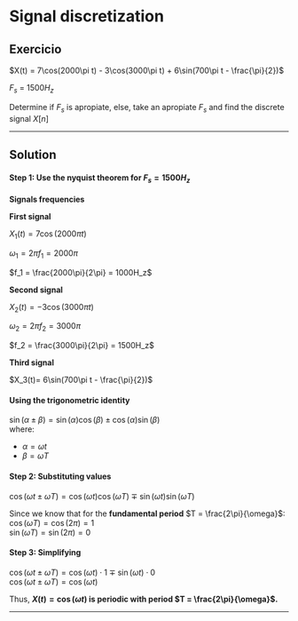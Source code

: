 # Signal discretization

## Exercicio

$X(t) = 7\cos(2000\pi t) - 3\cos(3000\pi t) + 6\sin(700\pi t - \frac{\pi}{2})$

$F_s$ = $1500 H_z$

Determine if $F_s$ is apropiate, else, take an apropiate $F_s$ and find the discrete signal $X[n]$

---

## **Solution**  

#### **Step 1: Use the nyquist theorem for $F_s= 1500 H_z$**  
**Signals frequencies**

**First signal**

$X_1(t)= 7\cos(2000\pi t)$

$\omega_1 = 2\pi f_1 = 2000\pi$

$f_1 = \frac{2000\pi}{2\pi} = 1000H_z$

**Second signal**

$X_2(t)= -3\cos(3000\pi t)$

$\omega_2 = 2\pi f_2 = 3000\pi$

$f_2 = \frac{3000\pi}{2\pi} = 1500H_z$

**Third signal**

$X_3(t)= 6\sin(700\pi t - \frac{\pi}{2})$

#### **Using the trigonometric identity**  
$\sin(\alpha \pm \beta) = \sin(\alpha)\cos(\beta) \pm \cos(\alpha)\sin(\beta)$  
where:  
- $\alpha = \omega t$  
- $\beta = \omega T$ 

#### **Step 2: Substituting values**  
$\cos(\omega t \pm \omega T) = \cos(\omega t) \cos(\omega T) \mp \sin(\omega t) \sin(\omega T)$  

Since we know that for the **fundamental period** $T = \frac{2\pi}{\omega}$:  
$\cos(\omega T) = \cos(2\pi) = 1$  
$\sin(\omega T) = \sin(2\pi) = 0$  

#### **Step 3: Simplifying**  
$\cos(\omega t \pm \omega T) = \cos(\omega t) \cdot 1 \mp \sin(\omega t) \cdot 0$  
$\cos(\omega t \pm \omega T) = \cos(\omega t)$  

Thus, **$X(t) = \cos(\omega t)$ is periodic with period $T = \frac{2\pi}{\omega}$.**  

---


